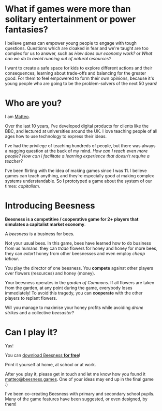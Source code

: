 # What if games were more than solitary entertainment or power fantasies?

I believe games can empower young people to engage with tough questions. Questions which are cloaked in fear and we're taught are too complex for us to answer, such as *How does our economy work?* or *What can we do to avoid running out of natural resources?* 

<!-- What can we do about climate change? -->

I want to create a safe space for kids to explore different actions and their consequences, learning about trade-offs and balancing for the greater good. For them to feel empowered to form their own opinions, because it's young people who are going to be the problem-solvers of the next 50 years!

# Who are you?

I am [Matteo](https://ma.tteo.me). 

Over the last 10 years, I've developed digital products for clients like the BBC, and lectured at universities around the UK. I love teaching people of all ages how to use technology to express their ideas.

I've had the privilege of teaching hundreds of people, but there was always a nagging question at the back of my mind. *How can I reach even more people? How can I facilitate a learning experience that doesn't require a teacher?* 

<!-- I want to create something **playful, meaningful and accessible**. Something that facilitates conversations between generations. -->

I’ve been flirting with the idea of making games since I was 11. I believe games can teach anything, and they’re especially good at making complex systems understandable. So I prototyped a game about the system of our times: *capitalism*.

# Introducing Beesness

**Beesness is a competitive / cooperative game for 2+ players that simulates a capitalist market economy**. 

A *beesness* is a business for bees. 

Not your usual bees. In this game, bees have learned how to do business from us humans: they can *trade* flowers for honey and honey for more bees, they can *extort* honey from other beesnesses and even employ *cheap labour*. 

You play the director of one beesness. You **compete** against other players over flowers (resources) and honey (money). 

Your beesness operates in the *garden of Commons*. If all flowers are taken from the garden, at any point during the game, everybody loses immediately! To avoid this tragedy, you can **cooperate** with the other players to replant flowers.

Will you manage to maximise your honey profits while avoiding *drone strikes* and a collective *beesaster*?

# Can I play it?

Yas! 

You can [download Beesness **for free**](http://eepurl.com/cJ0Es9)!

Print it yourself at home, at school or at work. 

After you play it, please get in touch and let me know how you found it [matteo@beesness.games](mailto:matteo@beesness.games). One of your ideas may end up in the final game :)

I've been co-creating Beesness with primary and secondary school pupils. Many of the game features have been suggested, or even designed, by them!

